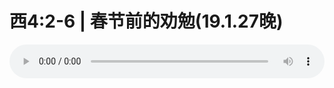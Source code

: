 # 西4:2-6 | 春节前的劝勉(19.1.27晚)

<audio style="width: 100%;" preload="false" controls controlslist="nodownload"><source src="http://file.simai.life/audio/mp3/old/27332.mp3" type="audio/mpeg">Your browser does not support the audio element.</audio>


